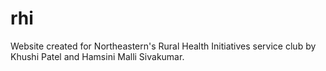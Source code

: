 # rhi
Website created for Northeastern's Rural Health Initiatives service club by Khushi Patel and Hamsini Malli Sivakumar.

